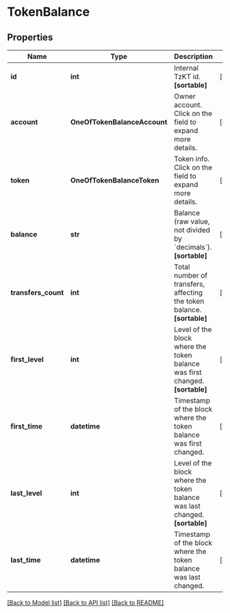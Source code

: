 # TokenBalance

## Properties
Name | Type | Description | Notes
------------ | ------------- | ------------- | -------------
**id** | **int** | Internal TzKT id.   **[sortable]** | [optional] 
**account** | **OneOfTokenBalanceAccount** | Owner account.   Click on the field to expand more details. | [optional] 
**token** | **OneOfTokenBalanceToken** | Token info.   Click on the field to expand more details. | [optional] 
**balance** | **str** | Balance (raw value, not divided by &#x60;decimals&#x60;).   **[sortable]** | [optional] 
**transfers_count** | **int** | Total number of transfers, affecting the token balance.   **[sortable]** | [optional] 
**first_level** | **int** | Level of the block where the token balance was first changed.   **[sortable]** | [optional] 
**first_time** | **datetime** | Timestamp of the block where the token balance was first changed. | [optional] 
**last_level** | **int** | Level of the block where the token balance was last changed.   **[sortable]** | [optional] 
**last_time** | **datetime** | Timestamp of the block where the token balance was last changed. | [optional] 

[[Back to Model list]](../README.md#documentation-for-models) [[Back to API list]](../README.md#documentation-for-api-endpoints) [[Back to README]](../README.md)

